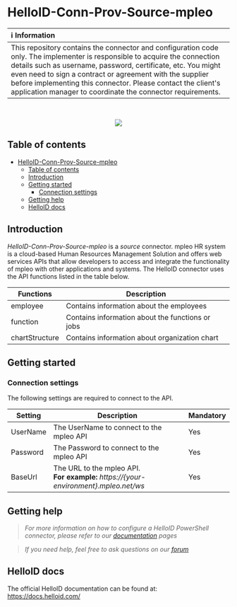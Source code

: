 
# HelloID-Conn-Prov-Source-mpleo

| :information_source: Information |
|:---------------------------|
| This repository contains the connector and configuration code only. The implementer is responsible to acquire the connection details such as username, password, certificate, etc. You might even need to sign a contract or agreement with the supplier before implementing this connector. Please contact the client's application manager to coordinate the connector requirements. |
<br />
<p align="center">
  <img src="https://www.tools4ever.nl/connector-logos/mpleo-logo.png">
</p> 

## Table of contents

- [HelloID-Conn-Prov-Source-mpleo](#helloid-conn-prov-source-mpleo)
  - [Table of contents](#table-of-contents)
  - [Introduction](#introduction)
  - [Getting started](#getting-started)
    - [Connection settings](#connection-settings)
  - [Getting help](#getting-help)
  - [HelloID docs](#helloid-docs)

## Introduction

_HelloID-Conn-Prov-Source-mpleo_ is a _source_ connector. mpleo HR system is a cloud-based Human Resources Management Solution and offers web services APIs that allow developers to access and integrate the functionality of mpleo with other applications and systems. The HelloID connector uses the API functions listed in the table below.

| Functions     | Description |
| ------------ | ----------- |
| employee | Contains information about the employees |
| function | Contains information about the functions or jobs |
| chartStructure | Contains information about organization chart |

## Getting started

### Connection settings

The following settings are required to connect to the API.

| Setting| Description| Mandatory   |
| ------------ | -----------| ----------- |
| UserName| The UserName to connect to the mpleo API | Yes|
| Password| The Password to connect to the mpleo API | Yes|
| BaseUrl| The URL to the mpleo API.<br> **For example:** *https://{your-environment}.mpleo.net/ws*| Yes|

## Getting help

> _For more information on how to configure a HelloID PowerShell connector, please refer to our [documentation](https://docs.helloid.com/hc/en-us/articles/360012557600-Configure-a-custom-PowerShell-source-system) pages_

> _If you need help, feel free to ask questions on our [forum](https://forum.helloid.com)_

## HelloID docs

The official HelloID documentation can be found at: https://docs.helloid.com/
